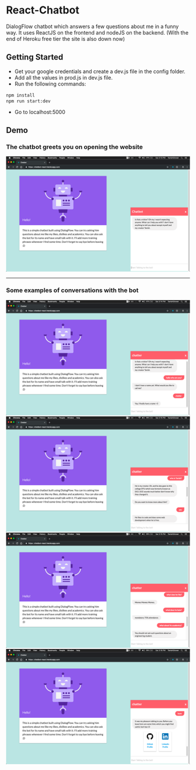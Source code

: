 # React-Chatbot
DialogFlow chatbot which answers a few questions about me in a funny way.
It uses ReactJS on the frontend and nodeJS on the backend.
(With the end of Heroku free tier the site is also down now)

## Getting Started
- Get your google credentials and create a dev.js file in the config folder.
- Add all the values in prod.js in dev.js file.
- Run the following commands:
```
npm install
npm run start:dev
```
- Go to localhost:5000


## Demo
### The chatbot greets you on opening the website
![greeting message](./screenshots/1.png)

---

### Some examples of conversations with the bot
![conversation demo](./screenshots/2.png)
![conversation demo](./screenshots/3.png)
![conversation demo](./screenshots/4.png)
![conversation demo](./screenshots/5.png)


